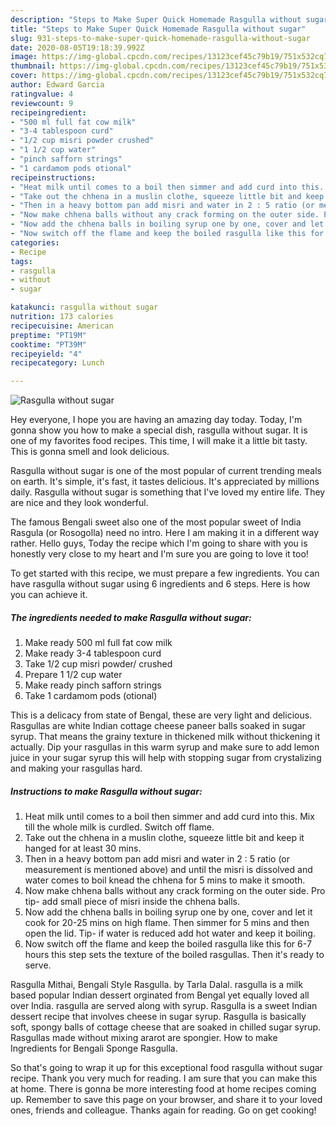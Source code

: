 ```yaml
---
description: "Steps to Make Super Quick Homemade Rasgulla without sugar"
title: "Steps to Make Super Quick Homemade Rasgulla without sugar"
slug: 931-steps-to-make-super-quick-homemade-rasgulla-without-sugar
date: 2020-08-05T19:18:39.992Z
image: https://img-global.cpcdn.com/recipes/13123cef45c79b19/751x532cq70/rasgulla-without-sugar-recipe-main-photo.jpg
thumbnail: https://img-global.cpcdn.com/recipes/13123cef45c79b19/751x532cq70/rasgulla-without-sugar-recipe-main-photo.jpg
cover: https://img-global.cpcdn.com/recipes/13123cef45c79b19/751x532cq70/rasgulla-without-sugar-recipe-main-photo.jpg
author: Edward Garcia
ratingvalue: 4
reviewcount: 9
recipeingredient:
- "500 ml full fat cow milk"
- "3-4 tablespoon curd"
- "1/2 cup misri powder crushed"
- "1 1/2 cup water"
- "pinch safforn strings"
- "1 cardamom pods otional"
recipeinstructions:
- "Heat milk until comes to a boil then simmer and add curd into this. Mix till the whole milk is curdled. Switch off flame."
- "Take out the chhena in a muslin clothe, squeeze little bit and keep it hanged for at least 30 mins."
- "Then in a heavy bottom pan add misri and water in 2 : 5 ratio (or measurement is mentioned above) and until the misri is dissolved and water comes to boil knead the chhena for 5 mins to make it smooth."
- "Now make chhena balls without any crack forming on the outer side. Pro tip- add small piece of misri inside the chhena balls."
- "Now add the chhena balls in boiling syrup one by one, cover and let it cook for 20-25 mins on high flame. Then simmer for 5 mins and then open the lid. Tip- if water is reduced add hot water and keep it boiling."
- "Now switch off the flame and keep the boiled rasgulla like this for 6-7 hours this step sets the texture of the boiled rasgullas. Then it&#39;s ready to serve."
categories:
- Recipe
tags:
- rasgulla
- without
- sugar

katakunci: rasgulla without sugar 
nutrition: 173 calories
recipecuisine: American
preptime: "PT19M"
cooktime: "PT39M"
recipeyield: "4"
recipecategory: Lunch

---
```



![Rasgulla without sugar](https://img-global.cpcdn.com/recipes/13123cef45c79b19/751x532cq70/rasgulla-without-sugar-recipe-main-photo.jpg)

Hey everyone, I hope you are having an amazing day today. Today, I'm gonna show you how to make a special dish, rasgulla without sugar. It is one of my favorites food recipes. This time, I will make it a little bit tasty. This is gonna smell and look delicious.

Rasgulla without sugar is one of the most popular of current trending meals on earth. It's simple, it's fast, it tastes delicious. It's appreciated by millions daily. Rasgulla without sugar is something that I've loved my entire life. They are nice and they look wonderful.

The famous Bengali sweet also one of the most popular sweet of India Rasgula (or Rosogolla) need no intro. Here I am making it in a different way rather. Hello guys, Today the recipe which I&#39;m going to share with you is honestly very close to my heart and I&#39;m sure you are going to love it too!


To get started with this recipe, we must prepare a few ingredients. You can have rasgulla without sugar using 6 ingredients and 6 steps. Here is how you can achieve it.

<!--inarticleads1-->

##### The ingredients needed to make Rasgulla without sugar:

1. Make ready 500 ml full fat cow milk
1. Make ready 3-4 tablespoon curd
1. Take 1/2 cup misri powder/ crushed
1. Prepare 1 1/2 cup water
1. Make ready pinch safforn strings
1. Take 1 cardamom pods (otional)


This is a delicacy from state of Bengal, these are very light and delicious. Rasgullas are white Indian cottage cheese paneer balls soaked in sugar syrup. That means the grainy texture in thickened milk without thickening it actually. Dip your rasgullas in this warm syrup and make sure to add lemon juice in your sugar syrup this will help with stopping sugar from crystalizing and making your rasgullas hard. 

<!--inarticleads2-->

##### Instructions to make Rasgulla without sugar:

1. Heat milk until comes to a boil then simmer and add curd into this. Mix till the whole milk is curdled. Switch off flame.
1. Take out the chhena in a muslin clothe, squeeze little bit and keep it hanged for at least 30 mins.
1. Then in a heavy bottom pan add misri and water in 2 : 5 ratio (or measurement is mentioned above) and until the misri is dissolved and water comes to boil knead the chhena for 5 mins to make it smooth.
1. Now make chhena balls without any crack forming on the outer side. Pro tip- add small piece of misri inside the chhena balls.
1. Now add the chhena balls in boiling syrup one by one, cover and let it cook for 20-25 mins on high flame. Then simmer for 5 mins and then open the lid. Tip- if water is reduced add hot water and keep it boiling.
1. Now switch off the flame and keep the boiled rasgulla like this for 6-7 hours this step sets the texture of the boiled rasgullas. Then it&#39;s ready to serve.


Rasgulla Mithai, Bengali Style Rasgulla. by Tarla Dalal. rasgulla is a milk based popular Indian dessert orginated from Bengal yet equally loved all over India. rasgulla are served along with syrup. Rasgulla is a sweet Indian dessert recipe that involves cheese in sugar syrup. Rasgulla is basically soft, spongy balls of cottage cheese that are soaked in chilled sugar syrup. Rasgullas made without mixing ararot are spongier. How to make Ingredients for Bengali Sponge Rasgulla. 

So that's going to wrap it up for this exceptional food rasgulla without sugar recipe. Thank you very much for reading. I am sure that you can make this at home. There is gonna be more interesting food at home recipes coming up. Remember to save this page on your browser, and share it to your loved ones, friends and colleague. Thanks again for reading. Go on get cooking!

